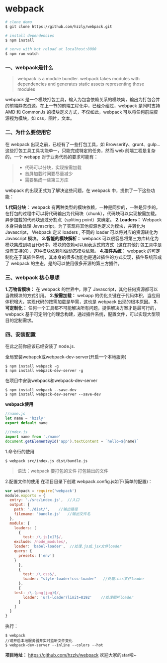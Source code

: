 # webpack
``` bash
# clone demo
$ git clone https://github.com/hzzly/webpack.git

# install dependencies
$ npm install

# serve with hot reload at localhost:8080
$ npm run watch

```
### 一、webpack是什么
>webpack is a module bundler. webpack takes modules with dependencies and generates static assets representing those modules

webpack 是一个模块打包工具，输入为包含依赖关系的模块集，输出为打包合并的前端静态资源。在上一节的前端工程化中，已经介绍过，webpack 是同时支持 AMD 和 CommonJs 的模块定义方式，不仅如此，webpack 可以将任何前端资源视为模块，如 css，图片，文本。

### 二、为什么要使用它

在 webpack 出现之前，已经有了一些打包工具，如 Browserify、grunt、gulp... 这些打包工具工具功能单一，只能完成特定的任务，然而 web 前端工程是复杂的，一个 webapp 对于业务代码的要求可能有：
> * 代码可以分块，实现按需加载
> * 首屏加载时间要尽量减少
> * 需要集成一些第三方库

webpack 的出现正式为了解决这些问题，在 webpack 中，提供了一下这些功能：

**1.代码分块：** webpack 有两种类型的模块依赖，一种是同步的，一种是异步的。在打包的过程中可以将代码输出为代码块（chunk），代码块可以实现按需加载。 异步加载的代码块通过分割点（spliting point）来确定。
**2.Loaders：** Webpack 本身只会处理 Javascript，为了实现将其他资源也定义为模块，并转化为 Javascript， Webpack 定义 loaders , 不同的 loader 可以将对应的资源转化为 Javascript 模块。
**3.智能的模块解析：** webpack 可以很容易将第三方库转化为模块集成到项目代码中，模块的依赖可以用表达式的方式（这在其他打包工具中是没有支持的），这种模块依赖叫做动态模块依赖。
**4.插件系统：** webpack 的可定制化在于其插件系统，其本身的很多功能也是通过插件的方式实现，插件系统形成了 webpack 的生态，是的可以使用很多开源的第三方插件。

### 三、webpack 核心思想
**1.万物皆模块：** 在 webpack 的世界中，除了 Javascript，其他任何资源都可以当做模块的方式引用。
**2.按需加载：** webapp 的优化关键在于代码体积，当应用体积增大，实现代码的按需加载是毕需，这也是 webpack 出现的根本原因。
**3.可定制化：** 任何一个工具都不可能解决所有问题，提供解决方案才是最可行的，webpack 基于可定制化的理念构建，通过插件系统，配置文件，可以实现大型项目的定制需求。

### 四、安装配置

在此之前你应该已经安装了 node.js.

全局安装webapck或webpack-dev-server(开启一个本地服务)
```Node
$ npm install webpack -g
$ npm install webpack-dev-server -g
```

在项目中安装webpack和webpack-dev-server
```Node
$ npm install webpack --save-dev
$ npm install webpack-dev-server --save-dev
```

**webpack使用**
```JavaScript
//name.js
let name = 'hzzly'
export default name

//index.js
import name from './name'
document.getElementById('app').textContent = `hello~${name}`
```
1.命令行的使用
```Node
$ webpack src/index.js dist/bundle.js
```
> 语法：webpack 要打包的文件 打包输出的文件

2.配置文件的使用
在项目目录下创建 webpack.config.js如下(简单的配置)：
```JavaScript
var webpack = require('webpack')
module.exports = {
  entry: './src/index.js',  //入口
  output: {
    path: './dist/',    //输出路径
    filename: 'bundle.js'   //输出文件名
  },
  module: {
	loaders: [
	  {
		test: /\.js[x]?$/,
	exclude: /node_modules/,
	loader: 'babel-loader',  //处理.js或.jsx文件loader
	query: {
	  presets: ['env']
	}
      },
      {
        test: /\.css$/,
        loader: "style-loader!css-loader"   //处理.css文件loader
      },
      {
	test: /\.(png|jpg)$/,
		loader: 'url-loader?limit=8192'    //处理图片loader
	  }
	]
  }
}
```
执行：
```Node
$ webpack
//或开启本地服务器并实时监听文件变化
$ webpack-dev-server --inline --colors --hot
```

**项目地址：** https://github.com/hzzly/webpack
欢迎大家的star啦~
